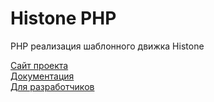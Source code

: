 Histone PHP
============

PHP реализация шаблонного движка Histone

[Сайт проекта](http://weblab.megafon.ru/histone/)  
[Документация](http://weblab.megafon.ru/histone/documentation.html)  
[Для разработчиков](http://weblab.megafon.ru/histone/contributers.html#PHP)  